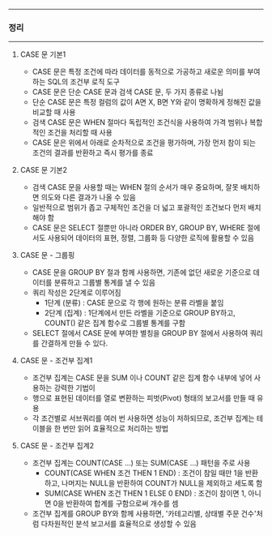 -----
### 정리
-----
1. CASE 문 기본1
   - CASE 문은 특정 조건에 따라 데이터를 동적으로 가공하고 새로운 의미를 부여하는 SQL의 조건부 로직 도구
   - CASE 문은 단순 CASE 문과 검색 CASE 문, 두 가지 종류로 나뉨
   - 단순 CASE 문은 특정 컬럼의 값이 A면 X, B면 Y와 같이 명확하게 정해진 값을 비교할 때 사용
   - 검색 CASE 문은 WHEN 절마다 독립적인 조건식을 사용하여 가격 범위나 복합적인 조건을 처리할 때 사용
   - CASE 문은 위에서 아래로 순차적으로 조건을 평가하며, 가장 먼저 참이 되는 조건의 결과를 반환하고 즉시 평가를 종료 

2. CASE 문 기본2
   - 검색 CASE 문을 사용할 때는 WHEN 절의 순서가 매우 중요하며, 잘못 배치하면 의도와 다른 결과가 나올 수 있음
   - 일반적으로 범위가 좁고 구체적인 조건을 더 넓고 포괄적인 조건보다 먼저 배치해야 함
   - CASE 문은 SELECT 절뿐만 아니라 ORDER BY, GROUP BY, WHERE 절에서도 사용되어 데이터의 표현, 정렬, 그룹화 등 다양한 로직에 활용할 수 있음

3. CASE 문 - 그룹핑
   - CASE 문을 GROUP BY 절과 함께 사용하면, 기존에 없던 새로운 기준으로 데이터를 분류하고 그룹별 통계를 낼 수 있음
   - 쿼리 작성은 2단계로 이루어짐
     + 1단계 (분류) : CASE 문으로 각 행에 원하는 분류 라벨을 붙임
     + 2단계 (집계) : 1단계에서 만든 라벨을 기준으로 GROUP BY하고, COUNT() 같은 집계 함수로 그룹별 통계를 구함
   - SELECT 절에서 CASE 문에 부여한 별칭을 GROUP BY 절에서 사용하여 쿼리를 간결하게 만들 수 있다.

4. CASE 문 - 조건부 집계1
   - 조건부 집계는 CASE 문을 SUM 이나 COUNT 같은 집계 함수 내부에 넣어 사용하는 강력한 기법이
   - 행으로 표현된 데이터를 열로 변환하는 피벗(Pivot) 형태의 보고서를 만들 때 유용
   - 각 조건별로 서브쿼리를 여러 번 사용하면 성능이 저하되므로, 조건부 집계는 테이블을 한 번만 읽어 효율적으로 처리하는 방법

5. CASE 문 - 조건부 집계2
   - 조건부 집계는 COUNT(CASE ...) 또는 SUM(CASE ...) 패턴을 주로 사용
      + COUNT(CASE WHEN 조건 THEN 1 END) : 조건이 참일 때만 1을 반환하고, 나머지는 NULL을 반환하여 COUNT가 NULL을 제외하고 세도록 함
      + SUM(CASE WHEN 조건 THEN 1 ELSE 0 END) : 조건이 참이면 1, 아니면 0을 반환하여 합계를 구함으로써 개수를 셈
   - 조건부 집계를 GROUP BY와 함께 사용하면, '카테고리별, 상태별 주문 건수'처럼 다차원적인 분석 보고서를 효율적으로 생성할 수 있음
